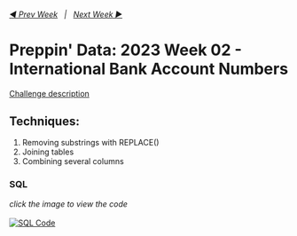 <h6><a href="../Week_2/README.md">◀  Prev Week</a>&nbsp;&nbsp;&nbsp;|&nbsp;&nbsp;&nbsp;<a href="../Week_4/README.md">Next Week  ▶</a></h6>

# Preppin' Data: 2023 Week 02 - International Bank Account Numbers

[Challenge description](https://preppindata.blogspot.com/2023/01/2023-week-2-international-bank-account.html)

## Techniques:

1. Removing substrings with REPLACE()
2. Joining tables
3. Combining several columns

### SQL

<i>click the image to view the code</i><br>
<br>
<a href="PD 2021 wk 2 SQL.sql">
<img src="PD 2021 wk 2 SQL.png?raw=true" alt="SQL Code">
</a>
